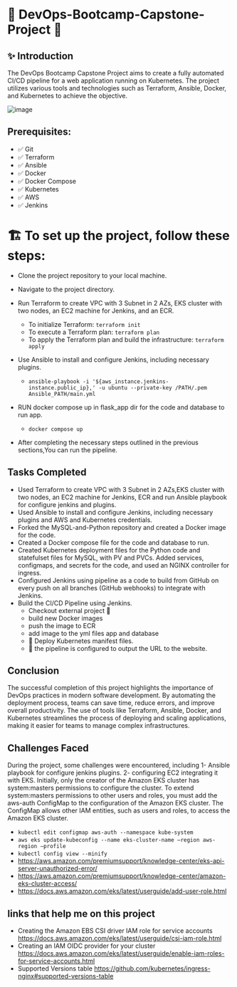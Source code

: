 # 🎉 DevOps-Bootcamp-Capstone-Project 🎉

## ✨ Introduction

The DevOps Bootcamp Capstone Project aims to create a fully automated CI/CD pipeline for a web application running on Kubernetes. The project utilizes various tools and technologies such as Terraform, Ansible, Docker, and Kubernetes to achieve the objective.

![image](https://user-images.githubusercontent.com/28235504/226341088-c1baa419-ec1d-4258-807c-d81d61ab9d1c.png)

## Prerequisites:
- ✅  Git
- ✅  Terraform
- ✅  Ansible
- ✅  Docker 
- ✅  Docker Compose
- ✅  Kubernetes
- ✅  AWS
- ✅  Jenkins


# 🏗️ To set up the project, follow these steps:

- Clone the project repository to your local machine.
- Navigate to the project directory.
- Run Terraform to create VPC with 3 Subnet in 2 AZs, EKS cluster with two nodes, an EC2 machine for Jenkins, and an ECR.
    - To initialize Terraform: ``` terraform init ```
    - To execute a Terraform plan: ``` terraform plan ```
    - To apply the Terraform plan and build the infrastructure: ``` terraform apply ```

- Use Ansible to install and configure Jenkins, including necessary plugins.
    - ``` ansible-playbook -i '${aws_instance.jenkins-instance.public_ip},' -u ubuntu --private-key /PATH/.pem Ansible_PATH/main.yml ```

- RUN docker compose up in flask_app dir for the code and database to run app.
    - ``` docker compose up ```

- After completing the necessary steps outlined in the previous sections,You can run the pipeline.



## Tasks Completed
- Used Terraform to create VPC with 3 Subnet in 2 AZs,EKS cluster with two nodes, an EC2 machine for Jenkins, ECR and run Ansible playbook for configure jenkins and plugins.
- Used Ansible to install and configure Jenkins, including necessary plugins and AWS and Kubernetes credentials.
- Forked the MySQL-and-Python repository and created a Docker image for the code.
- Created a Docker compose file for the code and database to run.
- Created Kubernetes deployment files for the Python code and statefulset files for MySQL, with PV and PVCs. Added services, configmaps, and secrets for the code, and used an NGINX controller for ingress.
- Configured Jenkins using pipeline as a code to build from GitHub on every push on all branches (GitHub webhooks) to integrate with Jenkins.
- Build the CI/CD Pipeline using Jenkins.
    - Checkout external project 🙈
    - build new Docker images
    - push the image to ECR
    - add image to the yml files app and database
    - 🚀 Deploy Kubernetes manifest files. 
    - 🚀 the pipeline is configured to output the URL to the website.




## Conclusion
The successful completion of this project highlights the importance of DevOps practices in modern software development. By automating the deployment process, teams can save time, reduce errors, and improve overall productivity. The use of tools like Terraform, Ansible, Docker, and Kubernetes streamlines the process of deploying and scaling applications, making it easier for teams to manage complex infrastructures.


## Challenges Faced
During the project, some challenges were encountered, including 
1- Ansible playbook for configure jenkins plugins.
2- configuring EC2 integrating it with EKS. Initially, only the creator of the Amazon EKS cluster has system:masters permissions to configure the cluster. To extend system:masters permissions to other users and roles, you must add the aws-auth ConfigMap to the configuration of the Amazon EKS cluster. The ConfigMap allows other IAM entities, such as users and roles, to access the Amazon EKS cluster.

- ``` kubectl edit configmap aws-auth --namespace kube-system ```
- ``` aws eks update-kubeconfig --name eks-cluster-name —region aws-region —profile ```
- ``` kubectl config view --minify ```
- https://aws.amazon.com/premiumsupport/knowledge-center/eks-api-server-unauthorized-error/
- https://aws.amazon.com/premiumsupport/knowledge-center/amazon-eks-cluster-access/
- https://docs.aws.amazon.com/eks/latest/userguide/add-user-role.html

## links that help me on this project
- Creating the Amazon EBS CSI driver IAM role for service accounts 
https://docs.aws.amazon.com/eks/latest/userguide/csi-iam-role.html
- Creating an IAM OIDC provider for your cluster 
https://docs.aws.amazon.com/eks/latest/userguide/enable-iam-roles-for-service-accounts.html
- Supported Versions table 
https://github.com/kubernetes/ingress-nginx#supported-versions-table
